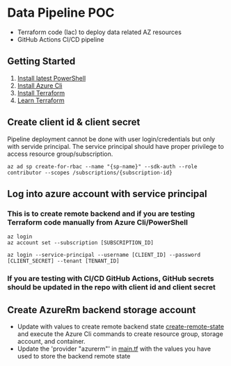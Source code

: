 # Data Pipeline POC

- Terraform code (Iac) to deploy data related AZ resources
- GitHub Actions CI/CD pipeline

## Getting Started

1. [Install latest PowerShell](https://github.com/PowerShell/PowerShell/releases])
2. [Install Azure Cli](https://docs.microsoft.com/en-us/cli/azure/install-azure-cli-windows?view=azure-cli-latest&tabs=azure-cli)
3. [Install Terraform](https://learn.hashicorp.com/tutorials/terraform/install-cli)
4. [Learn Terraform](https://learn.hashicorp.com/tutorials/terraform/infrastructure-as-code)

## Create client id & client secret

Pipeline deployment cannot be done with user login/credentials but only with servide principal. The service principal should have proper privilege to access resource group/subscription.

```
az ad sp create-for-rbac --name "{sp-name}" --sdk-auth --role contributor --scopes /subscriptions/{subscription-id}
```

## Log into azure account with service principal

### This is to create remote backend and if you are testing Terraform code manually from Azure Cli/PowerShell

```
az login
az account set --subscription [SUBSCRIPTION_ID]

az login --service-principal --username [CLIENT_ID] --password [CLIENT_SECRET] --tenant [TENANT_ID]
```

### If you are testing with CI/CD GitHub Actions, GitHub secrets should be updated in the repo with client id and client secret

## Create AzureRm backend storage account

- Update with values to create remote backend state [create-remote-state](./create-terraform-remote-state.ps1) and execute the Azure Cli commands to create resource group, storage account, and container.
- Update the 'provider "azurerm"' in [main.tf](./main.tf) with the values you have used to store the backend remote state